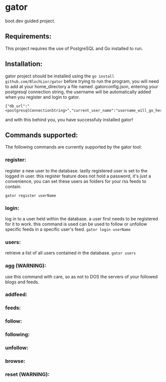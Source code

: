 # gator
boot.dev guided project.

## Requirements:
This project requires the use of PostgreSQL and Go installed to run.

## Installation:
gator project should be installed using the `go install github.com/BlochLior/gator`
before trying to run the program, you will need to add at your home_directory a file named .gatorconfig.json, entering your postgresql connection string, the username will be automatically added when you register and login to gator.
```
{"db_url":"<postgresqlConnectionString>","current_user_name":"username_will_go_here"}
```

and with this behind you, you have successfuly installed gator!

## Commands supported:
The following commands are currently supported by the gator tool:
### register:
register a new user to the database. lastly registered user is set to the logged in user.
this register feature does not hold a password, it's just a convenience, you can set these users as folders for your rss feeds to contain. 

`gator register userName`

### login:
log in to a user held within the database. a user first needs to be registered for it to work.
this command is used can be used to follow or unfollow specific feeds in a specific user's feed.
`gator login userName`

### users:
retrieve a list of all users contained in the database.
`gator users`

### agg (WARNING):
use this command with care, so as not to DOS the servers of your followed blogs and feeds. 

### addfeed:

### feeds:

### follow:

### following:

### unfollow:

### browse:

### reset (WARNING):

